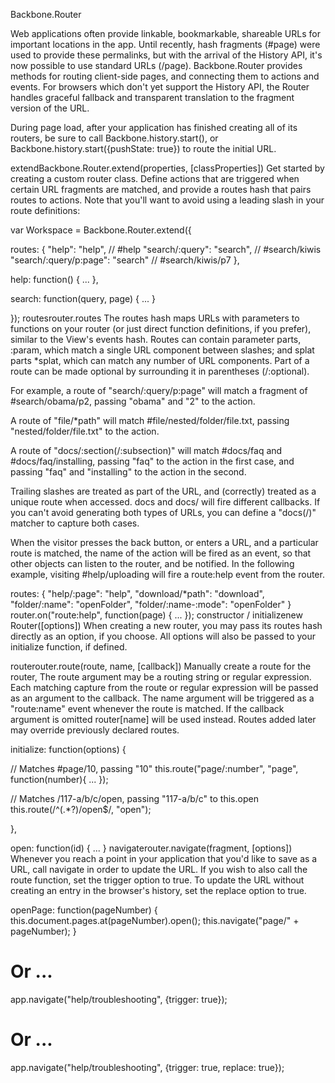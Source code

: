 Backbone.Router

Web applications often provide linkable, bookmarkable, shareable URLs for important locations in the app. Until recently, hash fragments (#page) were used to provide these permalinks, but with the arrival of the History API, it's now possible to use standard URLs (/page). Backbone.Router provides methods for routing client-side pages, and connecting them to actions and events. For browsers which don't yet support the History API, the Router handles graceful fallback and transparent translation to the fragment version of the URL.

During page load, after your application has finished creating all of its routers, be sure to call Backbone.history.start(), or Backbone.history.start({pushState: true}) to route the initial URL.

extendBackbone.Router.extend(properties, [classProperties]) 
Get started by creating a custom router class. Define actions that are triggered when certain URL fragments are matched, and provide a routes hash that pairs routes to actions. Note that you'll want to avoid using a leading slash in your route definitions:

var Workspace = Backbone.Router.extend({

  routes: {
    "help":                 "help",    // #help
    "search/:query":        "search",  // #search/kiwis
    "search/:query/p:page": "search"   // #search/kiwis/p7
  },

  help: function() {
    ...
  },

  search: function(query, page) {
    ...
  }

});
routesrouter.routes 
The routes hash maps URLs with parameters to functions on your router (or just direct function definitions, if you prefer), similar to the View's events hash. Routes can contain parameter parts, :param, which match a single URL component between slashes; and splat parts *splat, which can match any number of URL components. Part of a route can be made optional by surrounding it in parentheses (/:optional).

For example, a route of "search/:query/p:page" will match a fragment of #search/obama/p2, passing "obama" and "2" to the action.

A route of "file/*path" will match #file/nested/folder/file.txt, passing "nested/folder/file.txt" to the action.

A route of "docs/:section(/:subsection)" will match #docs/faq and #docs/faq/installing, passing "faq" to the action in the first case, and passing "faq" and "installing" to the action in the second.

Trailing slashes are treated as part of the URL, and (correctly) treated as a unique route when accessed. docs and docs/ will fire different callbacks. If you can't avoid generating both types of URLs, you can define a "docs(/)" matcher to capture both cases.

When the visitor presses the back button, or enters a URL, and a particular route is matched, the name of the action will be fired as an event, so that other objects can listen to the router, and be notified. In the following example, visiting #help/uploading will fire a route:help event from the router.

routes: {
  "help/:page":         "help",
  "download/*path":     "download",
  "folder/:name":       "openFolder",
  "folder/:name-:mode": "openFolder"
}
router.on("route:help", function(page) {
  ...
});
constructor / initializenew Router([options]) 
When creating a new router, you may pass its routes hash directly as an option, if you choose. All options will also be passed to your initialize function, if defined.

routerouter.route(route, name, [callback]) 
Manually create a route for the router, The route argument may be a routing string or regular expression. Each matching capture from the route or regular expression will be passed as an argument to the callback. The name argument will be triggered as a "route:name" event whenever the route is matched. If the callback argument is omitted router[name] will be used instead. Routes added later may override previously declared routes.

initialize: function(options) {

  // Matches #page/10, passing "10"
  this.route("page/:number", "page", function(number){ ... });

  // Matches /117-a/b/c/open, passing "117-a/b/c" to this.open
  this.route(/^(.*?)\/open$/, "open");

},

open: function(id) { ... }
navigaterouter.navigate(fragment, [options]) 
Whenever you reach a point in your application that you'd like to save as a URL, call navigate in order to update the URL. If you wish to also call the route function, set the trigger option to true. To update the URL without creating an entry in the browser's history, set the replace option to true.

openPage: function(pageNumber) {
  this.document.pages.at(pageNumber).open();
  this.navigate("page/" + pageNumber);
}

# Or ...

app.navigate("help/troubleshooting", {trigger: true});

# Or ...

app.navigate("help/troubleshooting", {trigger: true, replace: true});

